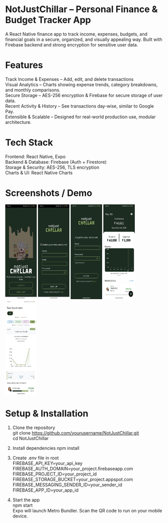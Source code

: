 # NotJustChillar – Personal Finance & Budget Tracker App
A React Native finance app to track income, expenses, budgets, and financial goals in a secure, organized, and visually appealing way. Built with Firebase backend and strong encryption for sensitive user data.

# Features
Track Income & Expenses – Add, edit, and delete transactions <br>
Visual Analytics – Charts showing expense trends, category breakdowns, and monthly comparisons. <br>
Secure Storage – AES-256 encryption & Firebase for secure storage of user data. <br>
Recent Activity & History – See transactions day-wise, similar to Google Pay. <br>
Extensible & Scalable – Designed for real-world production use, modular architecture. <br>

# Tech Stack
Frontend: React Native, Expo <br>
Backend & Database: Firebase (Auth + Firestore) <br>
Storage & Security: AES-256, TLS encryption <br>
Charts & UI: React Native Charts <br>

# Screenshots / Demo

<img src="assets/screenshots/index.jpeg" alt="Home Screen" width="100" height="300"/>
<img src="assets/screenshots/signup.jpeg" alt="Home Screen" width="100" height="300"/>
<img src="assets/screenshots/login.jpeg" alt="Home Screen" width="100" height="300"/>
<img src="assets/screenshots/home.jpeg" alt="Home Screen" width="100" height="300"/>
<img src="assets/screenshots/income.jpeg" alt="Home Screen" width="100" height="300"/>




# Setup & Installation

1. Clone the repository <br>
git clone https://github.com/yourusername/NotJustChillar.git <br>
cd NotJustChillar <br>


2. Install dependencies
npm install


3. Create .env file in root <br>
FIREBASE_API_KEY=your_api_key <br>
FIREBASE_AUTH_DOMAIN=your_project.firebaseapp.com <br>
FIREBASE_PROJECT_ID=your_project_id <br>
FIREBASE_STORAGE_BUCKET=your_project.appspot.com <br>
FIREBASE_MESSAGING_SENDER_ID=your_sender_id <br>
FIREBASE_APP_ID=your_app_id <br>


3. Start the app <br>
npm start<br>
Expo will launch Metro Bundler. Scan the QR code to run on your mobile device.<br>
